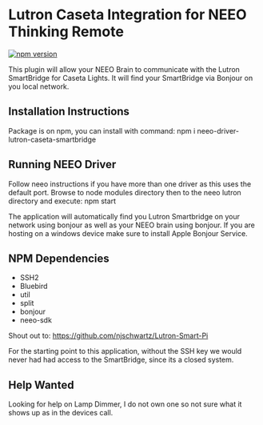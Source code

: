 # Lutron Caseta Integration for NEEO Thinking Remote

[![npm version](https://badge.fury.io/js/neeo-driver-lutron-caseta-smartbridge.svg)](https://badge.fury.io/js/neeo-driver-lutron-caseta-smartbridge)

This plugin will allow your NEEO Brain to communicate with the Lutron SmartBridge for Caseta Lights. It will find your SmartBridge via Bonjour on you local network.

## Installation Instructions
Package is on npm, you can install with command:
npm i neeo-driver-lutron-caseta-smartbridge

## Running NEEO Driver
Follow neeo instructions if you have more than one driver as this uses the default port.
Browse to node modules directory then to the neeo lutron directory and execute:
npm start

The application will automatically find you Lutron Smartbridge on your network using bonjour as well as your NEEO brain using bonjour. If you are hosting on a windows device make sure to install Apple Bonjour Service.

## NPM Dependencies
- SSH2
- Bluebird
- util
- split
- bonjour
- neeo-sdk

Shout out to:
https://github.com/njschwartz/Lutron-Smart-Pi

For the starting point to this application, without the SSH key we would never had had access to the SmartBridge, since its a closed system.

## Help Wanted
Looking for help on Lamp Dimmer, I do not own one so not sure what it shows up as in the devices call.